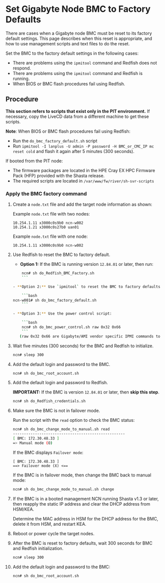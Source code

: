 # Set Gigabyte Node BMC to Factory Defaults

There are cases when a Gigabyte node BMC must be reset to its factory default settings. This page describes when this reset is appropriate, and
how to use management scripts and text files to do the reset.

Set the BMC to the factory default settings in the following cases:

- There are problems using the `ipmitool` command and Redfish does not respond.
- There are problems using the `ipmitool` command and Redfish is running.
- When BIOS or BMC flash procedures fail using Redfish.

## Procedure

**This section refers to scripts that exist only in the PIT environment.** If necessary, copy the LiveCD data from a different machine to get these scripts.

**Note**: When BIOS or BMC flash procedures fail using Redfish:

- Run the `do_bmc_factory_default.sh` script
- Run `ipmitool -I lanplus -U admin -P password -H BMC_or_CMC_IP mc reset cold` and flash it again after 5 minutes (300 seconds).

If booted from the PIT node:

- The firmware packages are located in the HPE Cray EX HPC Firmware Pack (HFP) provided with the Shasta release.
- The required scripts are located in `/var/www/fw/river/sh-svr-scripts`

### Apply the BMC factory command

1. Create a `node.txt` file and add the target node information as shown:

    Example `node.txt` file with two nodes:

    ```text
    10.254.1.11 x3000c0s9b0 ncn-w002
    10.254.1.21 x3000c0s27b0 uan01
    ```

   Example `node.txt` file with one node:

    ```screen
    10.254.1.11 x3000c0s9b0 ncn-w002
    ```

2. Use Redfish to reset the BMC to factory default.

    - **Option 1:** If the BMC is running version `12.84.01` or later, then run:

    ```bash
        ncn# sh do_Redfish_BMC_Factory.sh
        ```

   - **Option 2:** Use `ipmitool` to reset the BMC to factory defaults:

        ```bash
    ncn-w001# sh do_bmc_factory_default.sh
        ```

   - **Option 3:** Use the power control script:

        ```bash
        ncn# sh do_bmc_power_control.sh raw 0x32 0x66
        ```
       (raw 0x32 0x66 are Gigabyte/AMI vendor specific IPMI commands to reset to factory defaults.)

3. Wait five minutes (300 seconds) for the BMC and Redfish to initialize.

    ```bash
    ncn# sleep 300
    ```

4. Add the default login and password to the BMC.

    ```bash
    ncn# sh do_bmc_root_account.sh
    ```

5. Add the default login and password to Redfish.

    **IMPORTANT:** If the BMC is version `12.84.01` or later, then **skip this step**.

    ```bash
    ncn# sh do_Redfish_credentials.sh
    ```

6. Make sure the BMC is not in failover mode.

    Run the script with the `read` option to check the BMC status:

    ```bash
    ncn# sh do_bmc_change_mode_to_manual.sh read
    ---------------------------------------------------
    [ BMC: 172.30.48.33 ]
    => Manual mode (O)
    ```

    If the BMC displays `Failover mode`:

    ```text
    [ BMC: 172.30.48.33 ]
    ==> Failover mode (X) <==
    ```

    If the BMC is in failover mode, then change the BMC back to manual mode:

    ```bash
    ncn# sh do_bmc_change_mode_to_manual.sh change
    ```

7. If the BMC is in a booted management NCN running Shasta v1.3 or later, then reapply the static IP address and clear the DHCP address from HSM/KEA.

    Determine the MAC address in HSM for the DHCP address for the BMC, delete it from HSM, and restart KEA.

8. Reboot or power cycle the target nodes.

9. After the BMC is reset to factory defaults, wait 300 seconds for BMC and Redfish initialization.

    ```bash
    ncn# sleep 300
    ```

10. Add the default login and password to the BMC:

    ```bash
    ncn# sh do_bmc_root_account.sh
    ```
